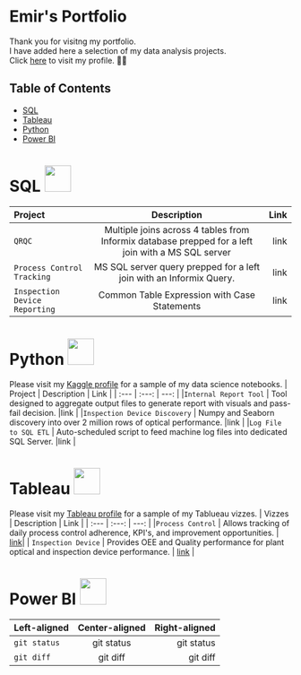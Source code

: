 # Emir's Portfolio

Thank you for visitng my portfolio.<br>
I have added here a selection of my data analysis projects. <br>
Click [here](https://github.com/3mirk) to visit my profile. 👨‍🔧

## Table of Contents
- [SQL](#sql)
- [Tableau](#tableau)
- [Python](#python) 
- [Power BI](#power-bi) 

# SQL <img src="https://github.com/3mirk/Portfolio/assets/106506098/2d775b27-28d9-42b5-b224-25cb00daa80a" width="47" height="47">
| Project | Description | Link |
| :---         |     :---:      |          ---: |
|`QRQC`   | Multiple joins across 4 tables from Informix database prepped for a left join with a MS SQL server    |link |
|`Process Control Tracking`   | MS SQL server query prepped for a left join with an Informix Query.     |link |
|`Inspection Device Reporting`   | Common Table Expression with Case Statements     |link |


# Python <img src="https://github.com/3mirk/Portfolio/assets/106506098/d7045e61-1635-4181-b23d-63a87aea175c" width="47" height="47">
Please visit my [Kaggle profile](https://public.tableau.com/app/profile/ahmet.emir.kara/vizzes) for a sample of my data science notebooks.
| Project | Description | Link |
| :---         |     :---:      |          ---: |
|`Internal Report Tool`   | Tool designed to aggregate output files to generate report with visuals and pass-fail decision.    |link |
|`Inspection Device Discovery`   | Numpy and Seaborn discovery into over 2 million rows of optical performance.     |link |
|`Log File to SQL ETL`   | Auto-scheduled script to feed machine log files into dedicated SQL Server.     |link |


# Tableau <img src="https://github.com/3mirk/3mirk/assets/106506098/097f6a31-bf9f-48f0-9393-27ed6c908b73" width="47" height="47">
Please visit my [Tableau profile](https://public.tableau.com/app/profile/ahmet.emir.kara/vizzes) for a sample of my Tablueau vizzes.
| Vizzes | Description | Link |
| :---         |     :---:      |          ---: |
|`Process Control`   | Allows tracking of daily process control adherence, KPI's, and improvement opportunities.     | [link](https://public.tableau.com/app/profile/ahmet.emir.kara/viz/ProcessControlV/DailyOverview)|
| `Inspection Device`     | Provides OEE and Quality performance for plant optical and inspection device performance.      | [link](https://public.tableau.com/app/profile/ahmet.emir.kara/viz/InspectionDeviceDashboard/Kickouts)      |


# Power BI <IMG SRC="https://github.com/3mirk/Portfolio/assets/106506098/60ccfbb8-5022-451b-96d8-05b2f6f1a254" width="47" height="47">
| Left-aligned | Center-aligned | Right-aligned |
| :---         |     :---:      |          ---: |
|`git status`   | git status     | git status    |
| `git diff`     | git diff       | git diff      |


